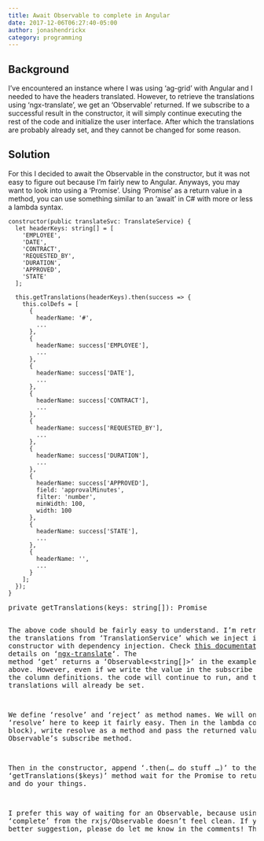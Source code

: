 ```yaml
---
title: Await Observable to complete in Angular
date: 2017-12-06T06:27:40-05:00
author: jonashendrickx
category: programming
---
```

## Background

I&#8217;ve encountered an instance where I was using &#8216;ag-grid&#8217; with Angular and I needed to have the headers translated. However, to retrieve the translations using &#8216;ngx-translate&#8217;, we get an &#8216;Observable&#8217; returned. If we subscribe to a successful result in the constructor, it will simply continue executing the rest of the code and initialize the user interface. After which the translations are probably already set, and they cannot be changed for some reason.

## Solution

For this I decided to await the Observable in the constructor, but it was not easy to figure out because I&#8217;m fairly new to Angular. Anyways, you may want to look into using a &#8216;Promise&#8217;. Using &#8216;Promise&#8217; as a return value in a method, you can use something similar to an &#8216;await&#8217; in C# with more or less a lambda syntax.

    constructor(public translateSvc: TranslateService) {
      let headerKeys: string[] = [
        'EMPLOYEE',
        'DATE',
        'CONTRACT',
        'REQUESTED_BY',
        'DURATION',
        'APPROVED',
        'STATE'
      ];
    
      this.getTranslations(headerKeys).then(success => {
        this.colDefs = [
          {
            headerName: '#',
            ...
          },
          {
            headerName: success['EMPLOYEE'],
            ...
          },
          {
            headerName: success['DATE'],
            ...
          },
          {
            headerName: success['CONTRACT'],
            ...
          },
          {
            headerName: success['REQUESTED_BY'],
            ...
          },
          {
            headerName: success['DURATION'],
            ...
          },
          {
            headerName: success['APPROVED'],
            field: 'approvalMinutes',
            filter: 'number',
            minWidth: 100,
            width: 100
          },
          {
            headerName: success['STATE'],
            ...
          },
          {
            headerName: '',
            ...
          }
        ];
      });
    }

<pre>private getTranslations(keys: string[]): Promise<any&gt; {
  return new Promise((resolve, reject) =&gt; {
    this.translateSvc.get(keys).subscribe(success =&gt; {
      resolve(success);
    });
  });
}</pre>

The above code should be fairly easy to understand. I&#8217;m retrieving the translations from &#8216;TranslationService&#8217; which we inject in the constructor with dependency injection. Check [this documentation](https://github.com/ngx-translate/core) for details on &#8216;[ngx-translate](https://github.com/ngx-translate/core)&#8216;. The method &#8216;get&#8217; returns a &#8216;Observable<string[]>&#8217; in the example above. However, even if we write the value in the subscribe method to the column definitions. the code will continue to run, and the translations will already be set.

We define &#8216;resolve&#8217; and &#8216;reject&#8217; as method names. We will only use &#8216;resolve&#8217; here to keep it fairly easy. Then in the lambda code (last block), write resolve as a method and pass the returned value from the Observable&#8217;s subscribe method.

Then in the constructor, append &#8216;.then(&#8230; do stuff &#8230;)&#8217; to the &#8216;getTranslations($keys)&#8217; method wait for the Promise to return a value and do your things.

I prefer this way of waiting for an Observable, because using &#8216;complete&#8217; from the rxjs/Observable doesn&#8217;t feel clean. If you have a better suggestion, please do let me know in the comments! Thank you!